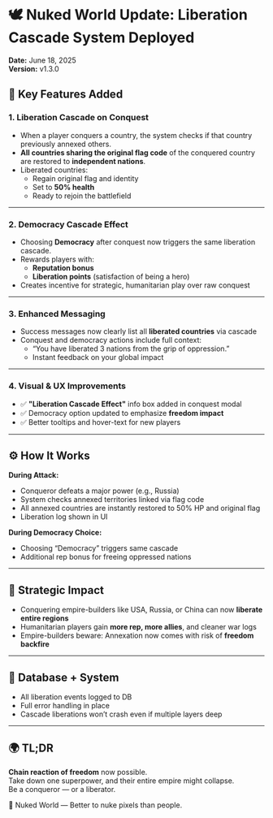 # 🕊️ Nuked World Update: Liberation Cascade System Deployed

**Date:** June 18, 2025  
**Version:** v1.3.0

## 🔑 Key Features Added

### 1. Liberation Cascade on Conquest
- When a player conquers a country, the system checks if that country previously annexed others.
- **All countries sharing the original flag code** of the conquered country are restored to **independent nations**.
- Liberated countries:
  - Regain original flag and identity
  - Set to **50% health**
  - Ready to rejoin the battlefield

---

### 2. Democracy Cascade Effect
- Choosing **Democracy** after conquest now triggers the same liberation cascade.
- Rewards players with:
  - **Reputation bonus**
  - **Liberation points** (satisfaction of being a hero)
- Creates incentive for strategic, humanitarian play over raw conquest

---

### 3. Enhanced Messaging
- Success messages now clearly list all **liberated countries** via cascade
- Conquest and democracy actions include full context:
  - “You have liberated 3 nations from the grip of oppression.”
  - Instant feedback on your global impact

---

### 4. Visual & UX Improvements
- ✅ **"Liberation Cascade Effect"** info box added in conquest modal
- ✅ Democracy option updated to emphasize **freedom impact**
- ✅ Better tooltips and hover-text for new players

---

## ⚙️ How It Works

**During Attack:**
- Conqueror defeats a major power (e.g., Russia)
- System checks annexed territories linked via flag code
- All annexed countries are instantly restored to 50% HP and original flag
- Liberation log shown in UI

**During Democracy Choice:**
- Choosing “Democracy” triggers same cascade
- Additional rep bonus for freeing oppressed nations

---

## 🧠 Strategic Impact

- Conquering empire-builders like USA, Russia, or China can now **liberate entire regions**
- Humanitarian players gain **more rep, more allies**, and cleaner war logs
- Empire-builders beware: Annexation now comes with risk of **freedom backfire**

---

## 💾 Database + System
- All liberation events logged to DB
- Full error handling in place
- Cascade liberations won’t crash even if multiple layers deep

---

## 🌍 TL;DR
**Chain reaction of freedom** now possible.  
Take down one superpower, and their entire empire might collapse.  
Be a conqueror — or a liberator.

🧨 Nuked World — Better to nuke pixels than people.
